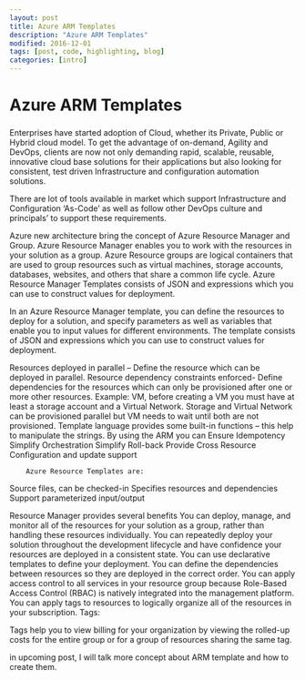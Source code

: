 ```yaml
---
layout: post
title: Azure ARM Templates
description: "Azure ARM Templates"
modified: 2016-12-01
tags: [post, code, highlighting, blog]
categories: [intro]
---
```


# Azure ARM Templates

###
Enterprises have started adoption of Cloud, whether its  Private, Public or Hybrid cloud model. To get the advantage of on-demand, Agility and DevOps, clients are now not only demanding rapid, scalable, reusable, innovative cloud base solutions for their applications but also looking for consistent, test driven Infrastructure and configuration automation solutions.

There are lot of tools available in market which support Infrastructure and Configuration ‘As-Code’ as well as follow other DevOps culture and principals’ to support these requirements.

Azure new architecture bring the concept of Azure Resource Manager and Group. Azure Resource Manager enables you to work with the resources in your solution as a group. Azure Resource groups are logical containers that are used to group resources such as virtual machines, storage accounts, databases, websites, and others that share a common life cycle.
Azure Resource Manager Templates consists of JSON and expressions which you can use to construct values for deployment.

In an Azure Resource Manager template, you can define the resources to deploy for a solution, and specify parameters as well as variables that enable you to input values for different environments. The template consists of JSON and expressions which you can use to construct values for deployment. 

Resources deployed in parallel – Define the resource which can be deployed in parallel.
Resource dependency constraints enforced- Define dependencies for the resources which can only be provisioned after one or more other resources. Example: VM, before creating a VM you must have at least a storage account and a Virtual Network. 
Storage and Virtual Network can be provisioned parallel but VM needs to wait until both are not provisioned.
Template language provides some built-in functions – this help to manipulate the strings.
By using the ARM you can
 Ensure Idempotency
Simplify Orchestration
 Simplify Roll-back
Provide Cross Resource Configuration and update support

        Azure Resource Templates are:
Source files, can be checked-in
Specifies resources and dependencies
Support parameterized input/output

Resource Manager provides several benefits
          You can deploy, manage, and monitor all of the resources for your solution as a group, rather than handling these resources individually.
         You can repeatedly deploy your solution throughout the development lifecycle and have confidence your resources are deployed in a consistent state.
         You can use declarative templates to define your deployment.
         You can define the dependencies between resources so they are deployed in the correct order.
        You can apply access control to all services in your resource group because Role-Based Access Control (RBAC) is natively integrated into the management platform.
        You can apply tags to resources to logically organize all of the resources in your subscription.
Tags:

Tags help you to view billing for your organization by viewing the rolled-up costs for the entire group or for a group of resources sharing the same tag.

in upcoming post, I will talk more concept about ARM template and how to create them.